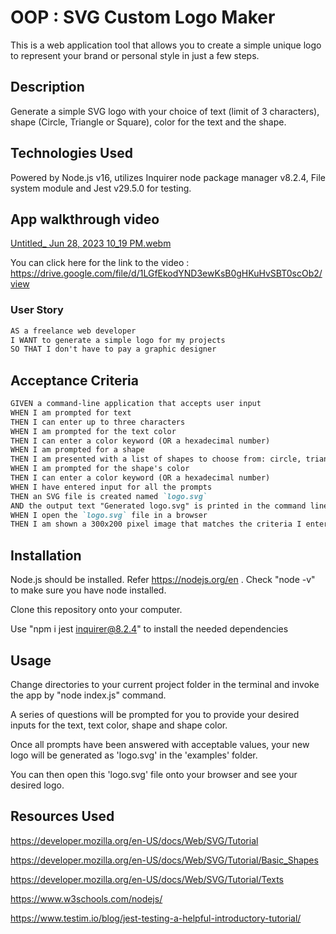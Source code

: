 # OOP : SVG Custom Logo Maker 

This is a web application tool that allows you to create a simple unique logo to represent your brand or personal style in just a few steps. 

## Description

Generate a simple SVG logo with your choice of text (limit of 3 characters), shape (Circle, Triangle or Square), color for the text and the shape. 

## Technologies Used

Powered by Node.js v16, utilizes Inquirer node package manager v8.2.4, File system module and Jest v29.5.0 for testing. 

## App walkthrough video 
[Untitled_ Jun 28, 2023 10_19 PM.webm](https://github.com/Lishakuinkel/SVG-logo-maker-/assets/130411719/b7ed0648-098b-4f5d-a7f2-5ee55659e342)


You can click here for the link to the video : https://drive.google.com/file/d/1LGfEkodYND3ewKsB0gHKuHvSBT0scOb2/view

### User Story

```md
AS a freelance web developer
I WANT to generate a simple logo for my projects
SO THAT I don't have to pay a graphic designer
```

## Acceptance Criteria

```md
GIVEN a command-line application that accepts user input
WHEN I am prompted for text
THEN I can enter up to three characters
WHEN I am prompted for the text color
THEN I can enter a color keyword (OR a hexadecimal number)
WHEN I am prompted for a shape
THEN I am presented with a list of shapes to choose from: circle, triangle, and square
WHEN I am prompted for the shape's color
THEN I can enter a color keyword (OR a hexadecimal number)
WHEN I have entered input for all the prompts
THEN an SVG file is created named `logo.svg`
AND the output text "Generated logo.svg" is printed in the command line
WHEN I open the `logo.svg` file in a browser
THEN I am shown a 300x200 pixel image that matches the criteria I entered
```

## Installation 

Node.js should be installed. Refer https://nodejs.org/en . Check "node -v" to make sure you have node installed. 

Clone this repository onto your computer.

Use "npm i jest inquirer@8.2.4" to install the needed dependencies

## Usage

Change directories to your current project folder in the terminal and invoke the app by "node index.js" command. 

A series of questions will be prompted for you to provide your desired inputs for the text, text color, shape and shape color. 

Once all prompts have been answered with acceptable values, your new logo will be generated as 'logo.svg' in the 'examples' folder. 

You can then open this 'logo.svg' file onto your browser and see your desired logo. 


## Resources Used 

https://developer.mozilla.org/en-US/docs/Web/SVG/Tutorial

https://developer.mozilla.org/en-US/docs/Web/SVG/Tutorial/Basic_Shapes

https://developer.mozilla.org/en-US/docs/Web/SVG/Tutorial/Texts

https://www.w3schools.com/nodejs/

https://www.testim.io/blog/jest-testing-a-helpful-introductory-tutorial/
